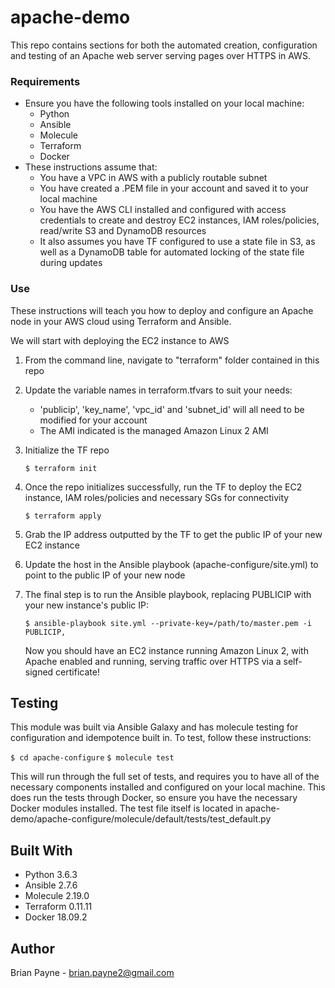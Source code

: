 # apache-demo
This repo contains sections for both the automated creation, configuration and testing of an Apache web server serving pages over HTTPS in AWS.

### Requirements
* Ensure you have the following tools installed on your local machine:
  * Python
  * Ansible
  * Molecule
  * Terraform
  * Docker
* These instructions assume that:
  * You have a VPC in AWS with a publicly routable subnet
  * You have created a .PEM file in your account and saved it to your local machine
  * You have the AWS CLI installed and configured with access credentials to create and destroy EC2 instances, IAM roles/policies, read/write S3 and DynamoDB resources
  * It also assumes you have TF configured to use a state file in S3, as well as a DynamoDB table for automated locking of the state file during updates


### Use
These instructions will teach you how to deploy and configure an Apache node in your AWS cloud using Terraform and Ansible.

We will start with deploying the EC2 instance to AWS

1. From the command line, navigate to "terraform" folder contained in this repo
2. Update the variable names in terraform.tfvars to suit your needs:
   - 'publicip', 'key_name', 'vpc_id' and 'subnet_id' will all need to be modified for your account
   - The AMI indicated is the managed Amazon Linux 2 AMI
3. Initialize the TF repo

   ```$ terraform init```

4. Once the repo initializes successfully, run the TF to deploy the EC2 instance, IAM roles/policies and necessary SGs for connectivity

   ```$ terraform apply```

5. Grab the IP address outputted by the TF to get the public IP of your new EC2 instance

6. Update the host in the Ansible playbook (apache-configure/site.yml) to point to the public IP of your new node

7. The final step is to run the Ansible playbook, replacing PUBLICIP with your new instance's public IP:

   ```$ ansible-playbook site.yml --private-key=/path/to/master.pem -i PUBLICIP,```

   Now you should have an EC2 instance running Amazon Linux 2, with Apache enabled and running, serving traffic over HTTPS via a self-signed certificate!

## Testing
This module was built via Ansible Galaxy and has molecule testing for configuration and idempotence built in. To test, follow these instructions:

   ```$ cd apache-configure```
   ```$ molecule test```

This will run through the full set of tests, and requires you to have all of the necessary components installed and configured on your local machine. This does run the tests through Docker, so ensure you have the necessary Docker modules installed. The test file itself is located in apache-demo/apache-configure/molecule/default/tests/test_default.py

## Built With
* Python 3.6.3
* Ansible 2.7.6
* Molecule 2.19.0
* Terraform 0.11.11
* Docker 18.09.2

## Author
Brian Payne - [brian.payne2@gmail.com](mailto:brian.payne2@gmail.com)

